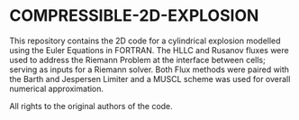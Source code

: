 # COMPRESSIBLE-2D-EXPLOSION

This repository contains the 2D code for a cylindrical explosion modelled using the Euler Equations in FORTRAN.
The HLLC and Rusanov fluxes were used to address the Riemann Problem at the interface between cells; serving as inputs for a Riemann solver.
Both Flux methods were paired with the Barth and Jespersen Limiter and a MUSCL scheme was used for overall numerical approximation.

All rights to the original authors of the code.
